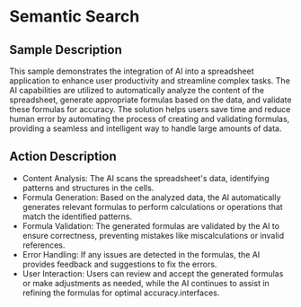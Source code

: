 # Semantic Search

## Sample Description

This sample demonstrates the integration of AI into a spreadsheet application to enhance user productivity and streamline complex tasks. The AI capabilities are utilized to automatically analyze the content of the spreadsheet, generate appropriate formulas based on the data, and validate these formulas for accuracy. The solution helps users save time and reduce human error by automating the process of creating and validating formulas, providing a seamless and intelligent way to handle large amounts of data.



## Action Description

* Content Analysis: The AI scans the spreadsheet's data, identifying patterns and structures in the cells.
* Formula Generation: Based on the analyzed data, the AI automatically generates relevant formulas to perform calculations or operations that match the identified patterns.
* Formula Validation: The generated formulas are validated by the AI to ensure correctness, preventing mistakes like miscalculations or invalid references.
* Error Handling: If any issues are detected in the formulas, the AI provides feedback and suggestions to fix the errors.
* User Interaction: Users can review and accept the generated formulas or make adjustments as needed, while the AI continues to assist in refining the formulas for optimal accuracy.interfaces.
